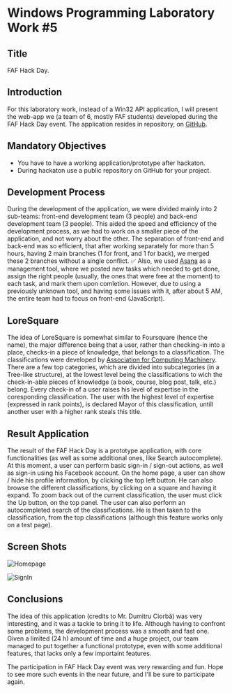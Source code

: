 Windows Programming Laboratory Work #5
======================================

Title
-----
FAF Hack Day.

Introduction
------------
For this laboratory work, instead of a Win32 API application, I will present the web-app we (a team of 6, mostly FAF students) developed during the FAF Hack Day event. 
The application resides in repository, on [GitHub](https://github.com/DTailor/Lore-Square).

Mandatory Objectives
--------------------
- You have to have a working application/prototype after hackaton.
- During hackaton use a public repository on GitHub for your project.

Development Process
-------------------
During the development of the application, we were divided mainly into 2 sub-teams: front-end development team (3 people) and back-end development team (3 people). 
This aided the speed and efficiency of the development process, as we had to work on a smaller piece of the application, and not worry about the other. 
The separation of front-end and back-end was so efficient, that after working separately for more than 5 hours, having 2 main branches (1 for front, and 1 for back), we merged these 2 branches without a single conflict. :white_check_mark:
Also, we used [Asana](https://asana.com) as a management tool, where we posted new tasks which needed to get done, assign the right people (usually, the ones that were free at the moment) to each task, and mark them upon comletion. 
However, due to using a previously unknown tool, and having some issues with it, after about 5 AM, the entire team had to focus on front-end (JavaScript). 

LoreSquare
----------
The idea of LoreSquare is somewhat similar to Foursquare (hence the name), the major difference being that a user, rather than checking-in into a place, checks-in a piece of knowledge, that belongs to a classification. 
The classifications were developed by [Association for Computing Machinery](http://www.acm.org/). There are a few top categories, which are divided into subcategories (in a Tree-like structure), at the lowest level being the classifications to wich the check-in-able pieces of knowledge (a book, course, blog post, talk, etc.) belong. 
Every check-in of a user raises his level of expertise in the coresponding classification. 
The user with the highest level of expertise (expressed in rank points), is declared Mayor of this classification, untill another user with a higher rank steals this title. 

Result Application
------------------
The result of the FAF Hack Day is a prototype application, with core functionalities (as well as some additional ones, like Search autocomplete). 
At this moment, a user can perform basic sign-in / sign-out actions, as well as sign-in using his Facebook account. 
On the home page, a user can show / hide his profile information, by clicking the top left button. 
He can also browse the different classifications, by clicking on a square and having it expand. 
To zoom back out of the current classification, the user must click the Up button, on the top panel. 
The user can also perform an autocompleted search of the classifications. He is then taken to the classification, from the top classifications (although this feature works only on a test page). 

Screen Shots
------------

![Homepage](https://raw.github.com/TUM-FAF/WP-FAF-111-Roibu-Roman/master/lab%235/screens/homepage.png) 

![SignIn](https://raw.github.com/TUM-FAF/WP-FAF-111-Roibu-Roman/master/lab%235/screens/signin.png) 

Conclusions
-----------
The idea of this application (credits to Mr. Dumitru Ciorbă) was very interesting, and it was a tackle to bring it to life. 
Although having to confront some problems, the development process was a smooth and fast one. 
Given a limited (24 h) amount of time and a huge project, our team managed to put together a functional prototype, even with some additional features, that lacks only a few importaint features. 

The participation in FAF Hack Day event was very rewarding and fun. 
Hope to see more such events in the near future, and I'll be sure to participate again. 

